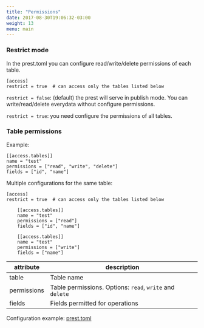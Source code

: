 ```yaml
---
title: "Permissions"
date: 2017-08-30T19:06:32-03:00
weight: 13
menu: main
---
```


### Restrict mode
In the prest.toml you can configure read/write/delete permissions of each table.

```
[access]
restrict = true  # can access only the tables listed below
```

`restrict = false`: (default) the prest will serve in publish mode. You can write/read/delete everydata without configure permissions.

`restrict = true`: you need configure the permissions of all tables.

### Table permissions

Example:

```
[[access.tables]]
name = "test"
permissions = ["read", "write", "delete"]
fields = ["id", "name"]
```

Multiple configurations for the same table:

```
[access]
restrict = true  # can access only the tables listed below

    [[access.tables]]
    name = "test"
    permissions = ["read"]
    fields = ["id", "name"]

    [[access.tables]]
    name = "test"
    permissions = ["write"]
    fields = ["name"]
```

|attribute|description|
|---|---|
|table|Table name|
|permissions|Table permissions. Options: `read`, `write` and `delete`|
|fields|Fields permitted for operations|


Configuration example: [prest.toml](https://github.com/prest/prest/blob/master/testdata/prest.toml)
